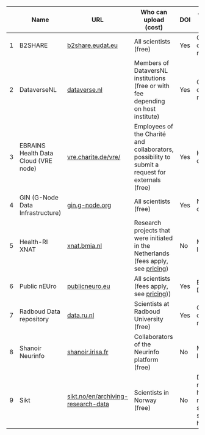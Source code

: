 |     | Name    | URL     | Who can upload (cost) |  DOI | Type of data hosted| Example of shared dataset |
| --- | ------- | ------- | --------------------- | -----| -------------------| ------------------------- |
| 1   | B2SHARE |[b2share.eudat.eu](https://b2share.eudat.eu)|All scientists (free)| Yes| Cross-disciplinary research data| [10.23728/B2SHARE.47AEEB85B5FF4C3CAB79A5C5B7DB49FA](https://doi.org/10.23728/B2SHARE.47AEEB85B5FF4C3CAB79A5C5B7DB49FA) |
| 2   | DataverseNL | [dataverse.nl](https://dataverse.nl) | Members of DataversNL institutions (free or with fee depending on host institute) | Yes | Cross-disciplinary research data| [10.34894/INHTP8](https://doi.org/10.34894/INHTP8)  |
| 3   | EBRAINS Health Data Cloud (VRE node) | [vre.charite.de/vre/](https://vre.charite.de/vre/) | Employees of the Charité and collaborators, possibility to submit a request for externals (free) | Yes | Human brain data| [10.25493/3VPN-ZY7](https://doi.org/10.25493/3VPN-ZY7)  |
| 4   | GIN (G-Node Data Infrastructure) | [gin.g-node.org](https://gin.g-node.org) | All scientists (free) | Yes | Neuroscience data | [10.12751/g-node.1lfvzi](https://doi.org/10.12751/g-node.1lfvzi)
| 5   | Health-RI XNAT | [xnat.bmia.nl](https://xnat.bmia.nl) | Research projects that were initiated in the Netherlands (fees apply, see [pricing](https://www.healthdata.nl/en/pricing-model-health-ri-services)) | No | Medical Imaging data | [xnat.health-ri.nl/data/projects/stwstrategyhn1](https://xnat.health-ri.nl/data/projects/stwstrategyhn1)
| 6   | Public nEUro  | [publicneuro.eu](https://publicneuro.eu) | All scientists (fees apply, see [pricing](https://publicneuro.eu/upload.html))) | Yes | Brain Imaging Data | [10.70883/QXBH2876](https://doi.org/10.70883/QXBH2876) |
| 7   | Radboud Data repository  | [data.ru.nl](https://data.ru.nl) | Scientists at Radboud University (free) | Yes | Cross-disciplinary research data | [10.34973/t6m1-x414](https://doi.org/10.34973/t6m1-x414) |
| 8   | Shanoir Neurinfo  | [shanoir.irisa.fr](https://shanoir.irisa.fr) | Collaborators of the Neurinfo platform (free) | No | Medical Imaging data | [shanoir.irisa.fr](https://shanoir.irisa.fr) “MSSEG-2” |
| 9   | Sikt | [sikt.no/en/archiving-research-data](https://sikt.no/en/archiving-research-data) | Scientists in Norway (free) | No | Data in medical and health research, social sciences, and humanities | No brain imaging dataset currently (see [sikt.no/en/find-data](https://sikt.no/en/find-data)) |
